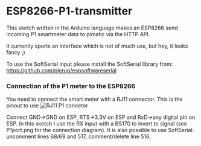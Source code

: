 # ESP8266-P1-transmitter
This sketch written in the Arduino language makes an ESP8266 send incoming P1 smartmeter data to pimatic via the HTTP API.

It currently sports an interface which is not of much use, but hey, it looks fancy ;)

To use the SoftSerial input please install the SoftSerial library from: https://github.com/plerup/espsoftwareserial

### Connection of the P1 meter to the ESP8266
You need to connect the smart meter with a RJ11 connector. This is the pinout to use
![RJ11 P1 connetor](http://gejanssen.com/howto/Slimme-meter-uitlezen/RJ11-pinout.png)

Connect GND->GND on ESP, RTS->3.3V on ESP and RxD->any digital pin on ESP. In this sketch I use the RX input with a BS170 to invert te signal (see P1port.png for the connection diagram). It is also possible to use SoftSerial: uncomment lines 68/69 and 517, comment/delete line 516. 
